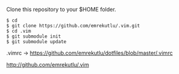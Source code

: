 Clone this repository to your $HOME folder.

    $ cd
    $ git clone https://github.com/emrekutlu/.vim.git
    $ cd .vim
    $ git submodule init
    $ git submodule update

.vimrc -> https://github.com/emrekutlu/dotfiles/blob/master/.vimrc

http://github.com/emrekutlu/.vim

